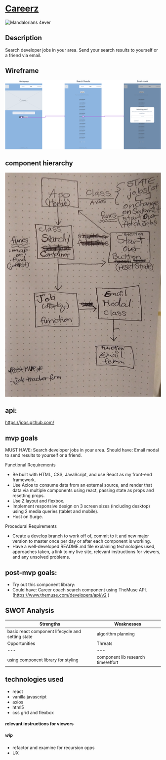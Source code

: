 # [Careerz](http://my-project-title.surge.sh/)

![Mandalorians 4ever](https://media.giphy.com/media/Wn74RUT0vjnoU98Hnt/giphy.gif)

## Description
Search developer jobs in your area.  Send your search results to yourself or a friend via email.

## Wireframe

![wireframe](planning/careerz_wireframe.png)


## component hierarchy 
![component tree](planning/careerz-component-map.jpg)

## api: 

https://jobs.github.com/ 


## mvp goals 
MUST HAVE: Search developer jobs in your area.
Should have: Email modal to send results to yourself or a friend.

Functional Requirements
* Be built with HTML, CSS, JavaScript, and use React as my front-end framework.
* Use Axios to consume data from an external source, and render that data via multiple components using react, passing state as props and resetting props.
* Use Z layout and flexbox.
* Implement responsive design on 3 screen sizes (including desktop) using 2 media queries (tablet and mobile).
* Host on Surge.

Procedural Requirements
* Create a develop branch to work off of, commit to it and new major version to master once per day or after each component is working.
* Have a well-developed README.md file explaining technologies used, approaches taken, a link to my live site, relevant instructions for viewers, and any unsolved problems.


## post-mvp goals:

* Try out this component library: 
* Could have: Career coach search component using TheMuse API. (https://www.themuse.com/developers/api/v2 )



## SWOT Analysis 


| Strengths  | Weaknesses |
| --- | --- |
| basic react component lifecycle and setting state  | algorithm planning  |
| Opportunities | Threats |
| --- | --- |
| using component library for styling | component lib research time/effort  |


## technologies used
* react
* vanilla javascript
* axios
* html5
* css grid and flexbox


#### relevant instructions for viewers

##### wip
* refactor and examine for recursion opps
* UX

